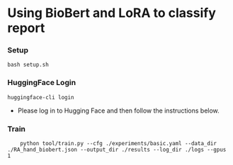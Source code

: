 # Using BioBert and LoRA to classify report

### Setup
```shell
bash setup.sh
```

### HuggingFace Login
```
huggingface-cli login
```
+ Please log in to Hugging Face and then follow the instructions below.
### Train
```shell
    python tool/train.py --cfg ./experiments/basic.yaml --data_dir ./RA_hand_biobert.json --output_dir ./results --log_dir ./logs --gpus 1 
```

